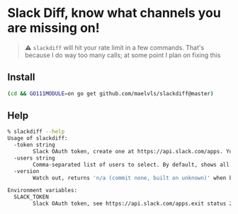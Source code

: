 # Slack Diff, know what channels you are missing on!

> ⚠️ `slackdiff` will hit your rate limit in a few commands. That's because I do way
> too many calls; at some point I plan on fixing this

## Install

```sh
(cd && GO111MODULE=on go get github.com/maelvls/slackdiff@master)
```

## Help

```sh
% slackdiff --help
Usage of slackdiff:
  -token string
        Slack OAuth token, create one at https://api.slack.com/apps. You can also pass it with SLACK_TOKEN. The --token has priority over SLACK_TOKEN.
  -users string
        Comma-separated list of users to select. By default, shows all users.
  -version
        Watch out, returns 'n/a (commit none, built on unknown)' when built with 'go get'.

Environment variables:
  SLACK_TOKEN
        Slack OAuth token, see https://api.slack.com/apps.exit status 2
```
